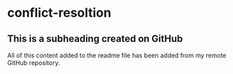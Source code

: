 # conflict-resoltion

## This is a subheading created on GitHub

All of this content added to the readme file has been added from my remote GitHub repository.

